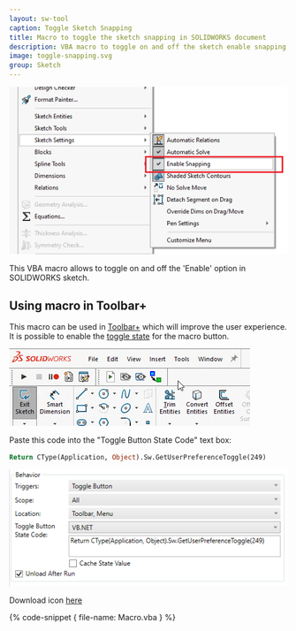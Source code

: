 ```yaml
---
layout: sw-tool
caption: Toggle Sketch Snapping
title: Macro to toggle the sketch snapping in SOLIDWORKS document
description: VBA macro to toggle on and off the sketch enable snapping option in SOLIDWORKS sketch
image: toggle-snapping.svg
group: Sketch
---
```

![Enable Sketch snapping option](enable-snapping-option.png)

This VBA macro allows to toggle on and off the 'Enable' option in SOLIDWORKS sketch.

## Using macro in Toolbar+

This macro can be used in [Toolbar+](https://cadplus.xarial.com/toolbar/) which will improve the user experience. It is possible to enable the [toggle state](https://cadplus.xarial.com/toolbar/configuration/toggles/) for the macro button.

![Enable snapping toggle button](enable-snapping-animation.gif)

Paste this code into the "Toggle Button State Code" text box:

~~~ vb
Return CType(Application, Object).Sw.GetUserPreferenceToggle(249)
~~~

![Code for handling the state of the toggle button](toggle-state-code.png)

Download icon [here](toggle-snapping.svg)

{% code-snippet { file-name: Macro.vba } %}